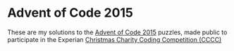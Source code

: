 # Advent of Code 2015

These are my solutions to the [Advent of Code 2015][aoc] puzzles, made public to participate in the Experian [Christmas Charity Coding Competition (CCCC)][cccc]

[aoc]:
  http://adventofcode.com/

[cccc]:
  https://ecsuki.atlassian.net/wiki/pages/viewpage.action?pageId=14057488
